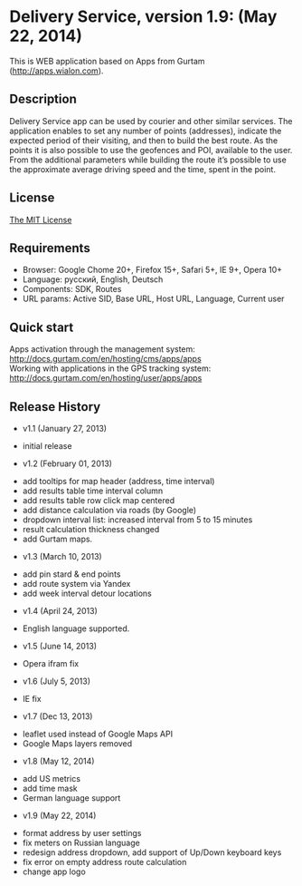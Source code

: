 # Delivery Service, version 1.9: (May 22, 2014)
This is WEB application based on Apps from Gurtam (http://apps.wialon.com).

## Description
Delivery Service app can be used by courier and other similar services. The application enables to set any number of points (addresses), indicate the expected period of their visiting, and then to build the best route. As the points it is also possible to use the geofences and POI, available to the user.  
From the additional parameters while building the route it’s possible to use the approximate average driving speed and the time, spent in the point.

## License
[The MIT License](../master/LICENSE-MIT)

## Requirements
 * Browser: Google Chome 20+, Firefox 15+, Safari 5+, IE 9+, Opera 10+
 * Language: русский, English, Deutsch
 * Components: SDK, Routes
 * URL params: Active SID, Base URL, Host URL, Language, Current user

## Quick start
Apps activation through the management system: http://docs.gurtam.com/en/hosting/cms/apps/apps  
Working with applications in the GPS tracking system: http://docs.gurtam.com/en/hosting/user/apps/apps

## Release History
 * v1.1 (January 27, 2013)  
- initial release

 * v1.2 (February 01, 2013)  
- add tooltips for map header (address, time interval)
- add results table time interval column
- add results table row click map centered
- add distance calculation via roads (by Google)
- dropdown interval list: increased interval from 5 to 15 minutes
- result calculation thickness changed
- add Guгtam maps.

 * v1.3 (March 10, 2013)  
- add pin stard & end points
- add route system via Yandex
- add week interval detour locations

 * v1.4 (April 24, 2013)
- English language supported.

 * v1.5 (June 14, 2013)
- Opera ifram fix

 * v1.6 (July 5, 2013)
- IE fix

 * v1.7 (Dec 13, 2013)
- leaflet used instead of Google Maps API
- Google Maps layers removed

 * v1.8 (May 12, 2014)
- add US metrics
- add time mask
- German language support

 * v1.9 (May 22, 2014)
- format address by user settings
- fix meters on Russian language
- redesign address dropdown, add support of Up/Down keyboard keys
- fix error on empty address route calculation
- change app logo